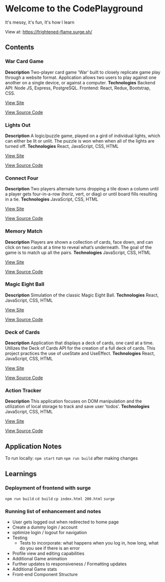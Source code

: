 # Welcome to the CodePlayground

It's messy, it's fun, It's how I learn

View at: https://frightened-flame.surge.sh/

## Contents
### War Card Game
__Description__
Two-player card game 'War' built to closely replicate game play through a website format. Application allows two users to play against one another on a single device, or against a computer.
__Technologies__
Backend API: Node JS, Express, PostgreSQL. Frontend: React, Redux, Bootstrap, CSS.

[View Site](https://warcardgame-frontend.onrender.com/)

[View Source Code](https://github.com/DLMedeiro/war-frontend.git)

### Lights Out
__Description__
A logic/puzzle game, played on a gird of individual lights, which can either be lit or unlit. The puzzle is won when when all of the lights are turned off.
__Technologies__
React, JavaScript, CSS, HTML

[View Site](https://dlmedeiro.github.io/Lights-Out/)

[View Source Code](https://github.com/DLMedeiro/Lights-Out.git)

### Connect Four
__Description__
Two players alternate turns dropping a tile down a column until a player gets four-in-a-row (horiz, vert, or diag) or until board fills resulting in a tie.
__Technologies__
JavaScript, CSS, HTML

[View Site](https://dlmedeiro.github.io/Connect4-OO/)

[View Source Code](https://github.com/DLMedeiro/Connect4-OO.git)

### Memory Match
__Description__
Players are shown a collection of cards, face down, and can click on two cards at a time to reveal what’s underneath. The goal of the game is to match up all the pairs.
__Technologies__
JavaScript, CSS, HTML

[View Site](https://dlmedeiro.github.io/Springboard-MemoryGame/)

[View Source Code](https://github.com/DLMedeiro/Springboard-MemoryGame)

### Magic Eight Ball
__Description__
Simulation of the classic Magic Eight Ball.
__Technologies__
React, JavaScript, CSS, HTML

[View Site](https://dlmedeiro.github.io/Magic-Eight-Ball/)

[View Source Code](https://github.com/DLMedeiro/Magic-Eight-Ball.git)

### Deck of Cards
__Description__
Application that displays a deck of cards, one card at a time. Utilizes the Deck of Cards API for the creation of a full deck of cards. This project practices the use of useState and UseEffect.
__Technologies__
React, JavaScript, CSS, HTML

[View Site](https://dlmedeiro.github.io/Deck-of-Cards/)

[View Source Code](https://github.com/DLMedeiro/Deck-of-Cards.git)

### Action Tracker
__Description__
This application focuses on DOM manipulation and the utilization of local storage to track and save user 'todos'.
__Technologies__
JavaScript, CSS, HTML

[View Site](https://dlmedeiro.github.io/Springboard-ToDoApp/)

[View Source Code](https://github.com/DLMedeiro/Springboard-ToDoApp.git)

## Application Notes
To run locally: ```npm start```
run ```npm run build``` after making changes

## Learnings
### Deployment of frontend with surge
```npm run build```
```cd build```
```cp index.html 200.html```
```surge```

### Running list of enhancement and notes
* User gets logged out when redirected to home page
* Create a dummy login / account
* optimize login / logout for navigation 
* Testing
    * Tests to incorporate: what happens when you log in, how long, what do you see if there is an error
* Profile view and editing capabilities
* Additional Game animation
* Further updates to responsiveness / Formatting updates
* Additional Game stats
* Front-end Component Structure